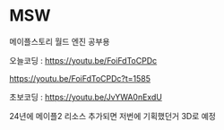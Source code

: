 # MSW
메이플스토리 월드 엔진 공부용


오늘코딩 : https://youtu.be/FoiFdToCPDc

https://youtu.be/FoiFdToCPDc?t=1585

초보코딩 : https://youtu.be/JvYWA0nExdU

24년에 메이플2 리소스 추가되면 저번에 기획했던거 3D로 예정
